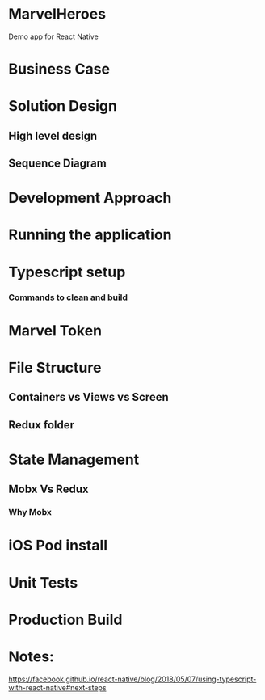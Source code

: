 # MarvelHeroes
Demo app for React Native

# Business Case

# Solution Design
## High level design
## Sequence Diagram

# Development Approach

# Running the application

# Typescript setup
### Commands to clean and build

# Marvel Token

# File Structure
## Containers vs Views vs Screen
## Redux folder

# State Management
## Mobx Vs Redux
### Why Mobx

# iOS Pod install

# Unit Tests

# Production Build

# Notes:
https://facebook.github.io/react-native/blog/2018/05/07/using-typescript-with-react-native#next-steps
